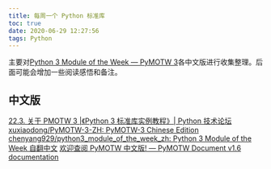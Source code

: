 ```yaml
---
title: 每周一个 Python 标准库
toc: true
date: 2020-06-29 12:27:56
tags: Python
---
```

主要对[Python 3 Module of the Week — PyMOTW 3](https://pymotw.com/3/)各中文版进行收集整理。后面可能会增加一些阅读感悟和备注。

## 中文版
[22.3. 关于 PMOTW 3 |《Python 3 标准库实例教程》| Python 技术论坛](https://learnku.com/docs/pymotw)
[xuxiaodong/PyMOTW-3-ZH: PyMOTW-3 Chinese Edition](https://github.com/xuxiaodong/PyMOTW-3-ZH)
[chenyang929/python3_module_of_the_week_zh: Python 3 Module of the Week 自翻中文](https://github.com/chenyang929/python3_module_of_the_week_zh)
[欢迎查阅 PyMOTW 中文版! — PyMOTW Document v1.6 documentation](https://pymotwcn.readthedocs.io/en/latest/index.html)